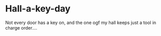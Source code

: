 Hall-a-key-day
==============

Not every door has a key on, and the one ogf my hall keeps just a tool in charge order.... 